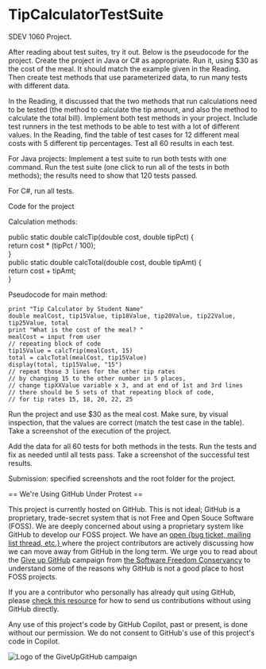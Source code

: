 # TipCalculatorTestSuite
SDEV 1060 Project. 

After reading about test suites, try it out. Below is the pseudocode for the project. Create the project in Java or C# as appropriate. Run it, using $30 as the cost of the meal. It should match the example given in the Reading. Then create test methods that use parameterized data, to run many tests with different data.

In the Reading, it discussed that the two methods that run calculations need to be tested (the method to calculate the tip amount, and also the method to calculate the total bill). Implement both test methods in your project. Include test runners in the test methods to be able to test with a lot of different values. In the Reading, find the table of test cases for 12 different meal costs with 5 different tip percentages. Test all 60 results in each test.  

For Java projects: Implement a test suite to run both tests with one command. Run the test suite (one click to run all of the tests in both methods); the results need to show that 120 tests passed.  

For C#, run all tests.     

Code for the project  

Calculation methods:      

public static double calcTip(double cost, double tipPct) {         
    return cost * (tipPct / 100);     
}      
public static double calcTotal(double cost, double tipAmt) {         
    return cost + tipAmt;     
}


Pseudocode for main method:

    print "Tip Calculator by Student Name"
    double mealCost, tip15Value, tip18Value, tip20Value, tip22Value, tip25Value, total
    print "What is the cost of the meal? "
    mealCost = input from user
    // repeating block of code
    tip15Value = calcTrip(mealCost, 15)
    total = calcTotal(mealCost, tip15Value)
    display(total, tip15Value, "15")
    // repeat those 3 lines for the other tip rates
    // by changing 15 to the other number in 5 places,
    // change tipXXValue variable x 3, and at end of 1st and 3rd lines
    // there should be 5 sets of that repeating block of code,
    // for tip rates 15, 18, 20, 22, 25

 

Run the project and use $30 as the meal cost. Make sure, by visual inspection, that the values are correct (match the test case in the table). Take a screenshot of the execution of the project.

Add the data for all 60 tests for both methods in the tests. Run the tests and fix as needed until all tests pass. Take a screenshot of the successful test results.  

Submission: specified screenshots and the root folder for the project.

== We're Using GitHub Under Protest ==

This project is currently hosted on GitHub.  This is not ideal; GitHub is a
proprietary, trade-secret system that is not Free and Open Souce Software
(FOSS).  We are deeply concerned about using a proprietary system like GitHub
to develop our FOSS project.  We have an
[open {bug ticket, mailing list thread, etc.} ](INSERT_LINK) where the
project contributors are actively discussing how we can move away from GitHub
in the long term.  We urge you to read about the
[Give up GitHub](https://GiveUpGitHub.org) campaign from
[the Software Freedom Conservancy](https://sfconservancy.org) to understand
some of the reasons why GitHub is not a good place to host FOSS projects.

If you are a contributor who personally has already quit using GitHub, please
[check this resource](INSERT_LINK) for how to send us contributions without
using GitHub directly.

Any use of this project's code by GitHub Copilot, past or present, is done
without our permission.  We do not consent to GitHub's use of this project's
code in Copilot.

![Logo of the GiveUpGitHub campaign](https://sfconservancy.org/img/GiveUpGitHub.png)
